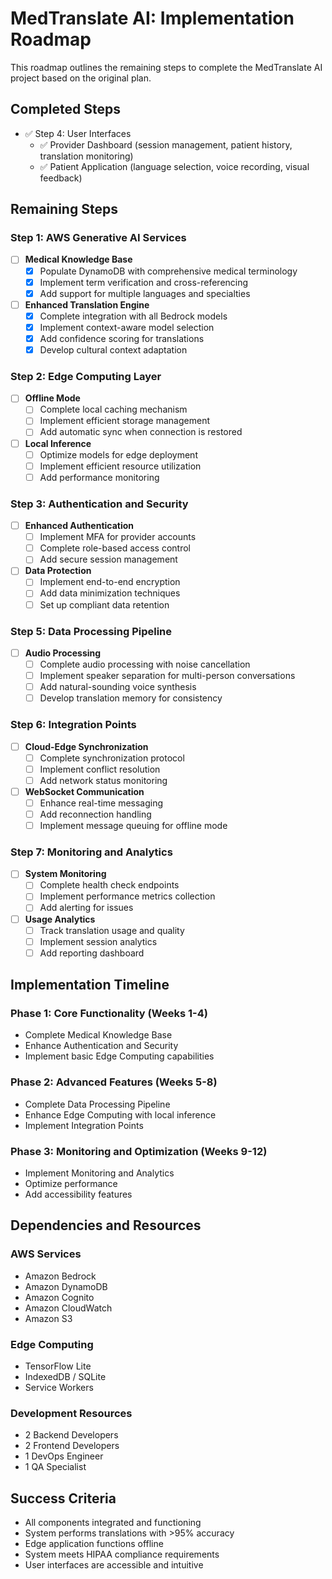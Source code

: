 # MedTranslate AI: Implementation Roadmap

This roadmap outlines the remaining steps to complete the MedTranslate AI project based on the original plan.

## Completed Steps
- ✅ Step 4: User Interfaces
  - ✅ Provider Dashboard (session management, patient history, translation monitoring)
  - ✅ Patient Application (language selection, voice recording, visual feedback)

## Remaining Steps

### Step 1: AWS Generative AI Services
- [ ] **Medical Knowledge Base**
  - [x] Populate DynamoDB with comprehensive medical terminology
  - [x] Implement term verification and cross-referencing
  - [x] Add support for multiple languages and specialties
- [ ] **Enhanced Translation Engine**
  - [x] Complete integration with all Bedrock models
  - [x] Implement context-aware model selection
  - [x] Add confidence scoring for translations
  - [x] Develop cultural context adaptation

### Step 2: Edge Computing Layer
- [ ] **Offline Mode**
  - [ ] Complete local caching mechanism
  - [ ] Implement efficient storage management
  - [ ] Add automatic sync when connection is restored
- [ ] **Local Inference**
  - [ ] Optimize models for edge deployment
  - [ ] Implement efficient resource utilization
  - [ ] Add performance monitoring

### Step 3: Authentication and Security
- [ ] **Enhanced Authentication**
  - [ ] Implement MFA for provider accounts
  - [ ] Complete role-based access control
  - [ ] Add secure session management
- [ ] **Data Protection**
  - [ ] Implement end-to-end encryption
  - [ ] Add data minimization techniques
  - [ ] Set up compliant data retention

### Step 5: Data Processing Pipeline
- [ ] **Audio Processing**
  - [ ] Complete audio processing with noise cancellation
  - [ ] Implement speaker separation for multi-person conversations
  - [ ] Add natural-sounding voice synthesis
  - [ ] Develop translation memory for consistency

### Step 6: Integration Points
- [ ] **Cloud-Edge Synchronization**
  - [ ] Complete synchronization protocol
  - [ ] Implement conflict resolution
  - [ ] Add network status monitoring
- [ ] **WebSocket Communication**
  - [ ] Enhance real-time messaging
  - [ ] Add reconnection handling
  - [ ] Implement message queuing for offline mode

### Step 7: Monitoring and Analytics
- [ ] **System Monitoring**
  - [ ] Complete health check endpoints
  - [ ] Implement performance metrics collection
  - [ ] Add alerting for issues
- [ ] **Usage Analytics**
  - [ ] Track translation usage and quality
  - [ ] Implement session analytics
  - [ ] Add reporting dashboard

## Implementation Timeline

### Phase 1: Core Functionality (Weeks 1-4)
- Complete Medical Knowledge Base
- Enhance Authentication and Security
- Implement basic Edge Computing capabilities

### Phase 2: Advanced Features (Weeks 5-8)
- Complete Data Processing Pipeline
- Enhance Edge Computing with local inference
- Implement Integration Points

### Phase 3: Monitoring and Optimization (Weeks 9-12)
- Implement Monitoring and Analytics
- Optimize performance
- Add accessibility features

## Dependencies and Resources

### AWS Services
- Amazon Bedrock
- Amazon DynamoDB
- Amazon Cognito
- Amazon CloudWatch
- Amazon S3

### Edge Computing
- TensorFlow Lite
- IndexedDB / SQLite
- Service Workers

### Development Resources
- 2 Backend Developers
- 2 Frontend Developers
- 1 DevOps Engineer
- 1 QA Specialist

## Success Criteria
- All components integrated and functioning
- System performs translations with >95% accuracy
- Edge application functions offline
- System meets HIPAA compliance requirements
- User interfaces are accessible and intuitive
